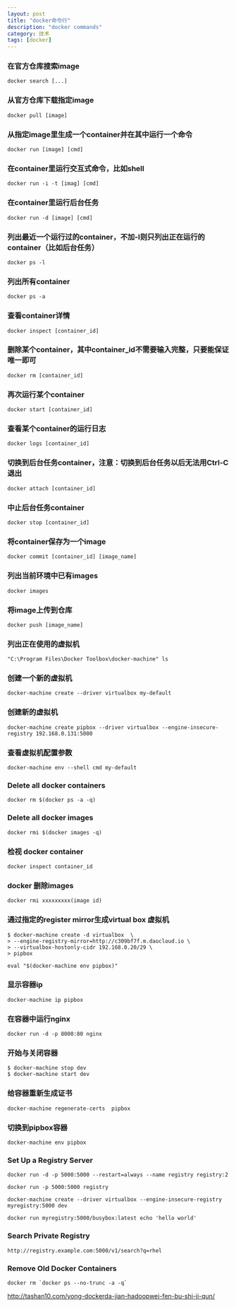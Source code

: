 ```yaml
---
layout: post
title: "docker命令行"
description: "docker commands"
category: 技术
tags: [docker]
---
```


### 在官方仓库搜索image

```
docker search [...]
```

### 从官方仓库下载指定image

```
docker pull [image]
```

### 从指定image里生成一个container并在其中运行一个命令

```
docker run [image] [cmd]
```

### 在container里运行交互式命令，比如shell

```
docker run -i -t [imag] [cmd]
```

### 在container里运行后台任务

```
docker run -d [image] [cmd]
```

### 列出最近一个运行过的container，不加-l则只列出正在运行的container（比如后台任务）

```
docker ps -l
```

### 列出所有container

```
docker ps -a
```

### 查看container详情

```
docker inspect [container_id]
```

### 删除某个container，其中container_id不需要输入完整，只要能保证唯一即可

```
docker rm [container_id]
```

### 再次运行某个container

```
docker start [container_id]
```

### 查看某个container的运行日志

```
docker logs [container_id]
```

### 切换到后台任务container，注意：切换到后台任务以后无法用Ctrl-C退出

```
docker attach [container_id]
```

### 中止后台任务container

```
docker stop [container_id]
```

### 将container保存为一个image

```
docker commit [container_id] [image_name]
```

### 列出当前环境中已有images

```
docker images
```

### 将image上传到仓库

```
docker push [image_name]
```

### 列出正在使用的虚拟机

```
"C:\Program Files\Docker Toolbox\docker-machine" ls
```

### 创建一个新的虚拟机

```
docker-machine create --driver virtualbox my-default
```

### 创建新的虚拟机

```
docker-machine create pipbox --driver virtualbox --engine-insecure-registry 192.168.0.131:5000
```

### 查看虚拟机配置参数

```
docker-machine env --shell cmd my-default
```

### Delete all docker containers

```
docker rm $(docker ps -a -q)
```

### Delete all docker images

```
docker rmi $(docker images -q)
```

### 检视 docker container

```
docker inspect container_id
```

### docker 删除images

```
docker rmi xxxxxxxxx(image id)
```

### 通过指定的register mirror生成virtual box 虚拟机

```
$ docker-machine create -d virtualbox  \
> --engine-registry-mirror=http://c309bf7f.m.daocloud.io \
> --virtualbox-hostonly-cidr 192.168.0.20/29 \
> pipbox

eval "$(docker-machine env pipbox)"
```

### 显示容器ip

```
docker-machine ip pipbox
```

### 在容器中运行nginx

```
docker run -d -p 8000:80 nginx
```

### 开始与关闭容器

```
$ docker-machine stop dev
$ docker-machine start dev
```

### 给容器重新生成证书

```
docker-machine regenerate-certs  pipbox
```

### 切换到pipbox容器

```
docker-machine env pipbox
```

### Set Up a Registry Server

```
docker run -d -p 5000:5000 --restart=always --name registry registry:2

docker run -p 5000:5000 registry

docker-machine create --driver virtualbox --engine-insecure-registry myregistry:5000 dev

docker run myregistry:5000/busybox:latest echo 'hello world'
```

### Search Private Registry

```
http://registry.example.com:5000/v1/search?q=rhel
```


### Remove Old Docker Containers

```
docker rm `docker ps --no-trunc -a -q`
```

<http://tashan10.com/yong-dockerda-jian-hadoopwei-fen-bu-shi-ji-qun/>